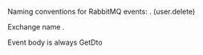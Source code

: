 Naming conventions for RabbitMQ events:
<service-name>.<operation-name> (user.delete)

Exchange name <service>.<exchange>

Event body is always Get<Entity>Dto